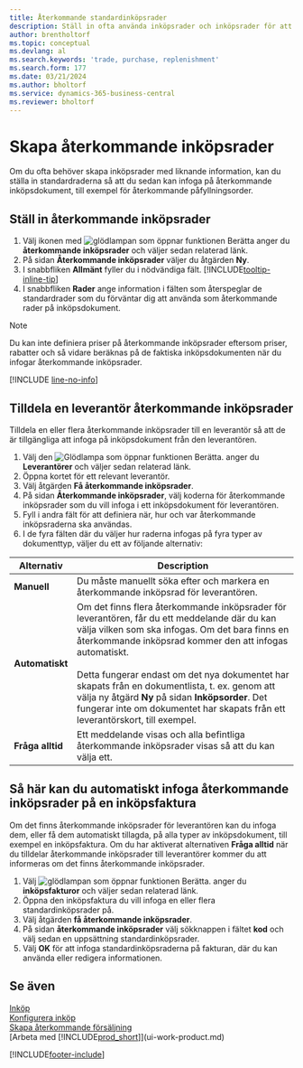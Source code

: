 ```yaml
---
title: Återkommande standardinköpsrader
description: Ställ in ofta använda inköpsrader och inköpsrader för att infoga dem på inköpsdokument och snabbt fylla i raderna med standardinformationen.
author: brentholtorf
ms.topic: conceptual
ms.devlang: al
ms.search.keywords: 'trade, purchase, replenishment'
ms.search.form: 177
ms.date: 03/21/2024
ms.author: bholtorf
ms.service: dynamics-365-business-central
ms.reviewer: bholtorf
---
```

# <a name="create-recurring-purchase-lines"></a>Skapa återkommande inköpsrader

Om du ofta behöver skapa inköpsrader med liknande information, kan du ställa in standardraderna så att du sedan kan infoga på återkommande inköpsdokument, till exempel för återkommande påfyllningsorder.

## <a name="set-up-recurring-purchase-lines"></a>Ställ in återkommande inköpsrader

1. Välj ikonen med ![glödlampan som öppnar funktionen Berätta](media/ui-search/search_small.png "Berätta för mig vad du vill göra") anger du **återkommande inköpsrader** och väljer sedan relaterad länk.
2. På sidan **Återkommande inköpsrader** väljer du åtgärden **Ny**.
3. I snabbfliken **Allmänt** fyller du i nödvändiga fält. [!INCLUDE[tooltip-inline-tip](includes/tooltip-inline-tip_md.md)]
4. I snabbfliken **Rader** ange information i fälten som återspeglar de standardrader som du förväntar dig att använda som återkommande rader på inköpsdokument.

> [!NOTE]
> Du kan inte definiera priser på återkommande inköpsrader eftersom priser, rabatter och så vidare beräknas på de faktiska inköpsdokumenten när du infogar återkommande inköpsrader.

[!INCLUDE [line-no-info](includes/line-no-info.md)]

## <a name="assign-recurring-purchase-lines-to-a-vendor"></a>Tilldela en leverantör återkommande inköpsrader

Tilldela en eller flera återkommande inköpsrader till en leverantör så att de är tillgängliga att infoga på inköpsdokument från den leverantören.

1. Välj den ![Glödlampa som öppnar funktionen Berätta.](media/ui-search/search_small.png "Berätta för mig vad du vill göra") anger du **Leverantörer** och väljer sedan relaterad länk.
2. Öppna kortet för ett relevant leverantör.
3. Välj åtgärden **Få återkommande inköpsrader**.
4. På sidan **Återkommande inköpsrader**, välj koderna för återkommande inköpsrader som du vill infoga i ett inköpsdokument för leverantören.
5. Fyll i andra fält för att definiera när, hur och var återkommande inköpsraderna ska användas.
6. I de fyra fälten där du väljer hur raderna infogas på fyra typer av dokumenttyp, väljer du ett av följande alternativ:

|Alternativ|Description|
|------|-----------|
|**Manuell**|Du måste manuellt söka efter och markera en återkommande inköpsrad för leverantören.|
|**Automatiskt**|Om det finns flera återkommande inköpsrader för leverantören, får du ett meddelande där du kan välja vilken som ska infogas. Om det bara finns en återkommande inköpsrad kommer den att infogas automatiskt.<br /><br />Detta fungerar endast om det nya dokumentet har skapats från en dokumentlista, t. ex. genom att välja ny åtgärd **Ny** på sidan **Inköpsorder**. Det fungerar inte om dokumentet har skapats från ett leverantörskort, till exempel.|
|**Fråga alltid**|Ett meddelande visas och alla befintliga återkommande inköpsrader visas så att du kan välja ett.

## <a name="insert-recurring-purchase-lines-on-a-purchase-invoice"></a>Så här kan du automatiskt infoga återkommande inköpsrader på en inköpsfaktura

Om det finns återkommande inköpsrader för leverantören kan du infoga dem, eller få dem automatiskt tillagda, på alla typer av inköpsdokument, till exempel en inköpsfaktura. Om du har aktiverat alternativen **Fråga alltid** när du tilldelar återkommande inköpsrader till leverantörer kommer du att informeras om det finns återkommande inköpsrader.

1. Välj ![glödlampan som öppnar funktionen Berätta.](media/ui-search/search_small.png "Berätta för mig vad du vill göra") anger du **inköpsfakturor** och väljer sedan relaterad länk.
2. Öppna den inköpsfaktura du vill infoga en eller flera standardinköpsrader på.
3. Välj åtgärden **få återkommande inköpsrader**.
4. På sidan **återkommande inköpsrader** välj sökknappen i fältet **kod** och välj sedan en uppsättning standardinköpsrader.
5. Välj **OK** för att infoga standardinköpsraderna på fakturan, där du kan använda eller redigera informationen.

## <a name="see-also"></a>Se även

[Inköp](purchasing-manage-purchasing.md)  
[Konfigurera inköp](purchasing-setup-purchasing.md)  
[Skapa återkommande försäljning](sales-how-work-standard-lines.md)  
[Arbeta med [!INCLUDE[prod_short](includes/prod_short.md)]](ui-work-product.md)  

[!INCLUDE[footer-include](includes/footer-banner.md)]
